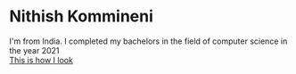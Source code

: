 # Nithish Kommineni
I'm from India. I completed my bachelors in the field of computer science in the year 2021<br>
[This is how I look](https://github.com/nithish333/assignment2-kommineni/blob/main/MyImage.jpeg)
